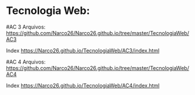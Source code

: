 # Tecnologia Web:
#AC 3 Arquivos: https://github.com/Narco26/Narco26.github.io/tree/master/TecnologiaWeb/AC3

Index https://Narco26.github.io/TecnologiaWeb/AC3/index.html

#AC 4 Arquivos: https://github.com/Narco26/Narco26.github.io/tree/master/TecnologiaWeb/AC4

Index https://Narco26.github.io/TecnologiaWeb/AC4/index.html
